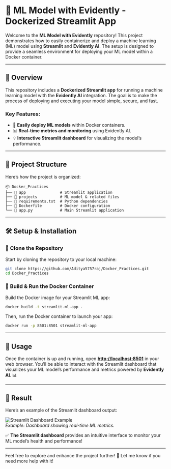 

# 🚀 **ML Model with Evidently - Dockerized Streamlit App**

Welcome to the **ML Model with Evidently** repository! This project demonstrates how to easily containerize and deploy a machine learning (ML) model using **Streamlit** and **Evidently AI**. The setup is designed to provide a seamless environment for deploying your ML model within a Docker container.

---

## 📌 **Overview**

This repository includes a **Dockerized Streamlit app** for running a machine learning model with the **Evidently AI** integration. The goal is to make the process of deploying and executing your model simple, secure, and fast.

### Key Features:
- 🔄 **Easily deploy ML models** within Docker containers.
- 📊 **Real-time metrics and monitoring** using Evidently AI.
- 💡 **Interactive Streamlit dashboard** for visualizing the model’s performance.

---

## 📂 **Project Structure**

Here’s how the project is organized:

```plaintext
📦 Docker_Practices
├── 📂 app               # Streamlit application
├── 📂 projects          # ML model & related files
├── 📜 requirements.txt  # Python dependencies
├── 📜 Dockerfile        # Docker configuration
└── 📜 app.py            # Main Streamlit application
```

---

## 🛠️ **Setup & Installation**

### 🔹 **Clone the Repository**

Start by cloning the repository to your local machine:

```bash
git clone https://github.com/Aditya5757raj/Docker_Practices.git
cd Docker_Practices
```

### 🔹 **Build & Run the Docker Container**

Build the Docker image for your Streamlit ML app:

```bash
docker build -t streamlit-ml-app .
```

Then, run the Docker container to launch your app:

```bash
docker run -p 8501:8501 streamlit-ml-app
```

---

## 📌 **Usage**

Once the container is up and running, open **[http://localhost:8501](http://localhost:8501)** in your web browser. You’ll be able to interact with the Streamlit dashboard that visualizes your ML model’s performance and metrics powered by **Evidently AI**. 📊

---

## 📸 **Result**

Here’s an example of the Streamlit dashboard output:

![Streamlit Dashboard Example](https://via.placeholder.com/800x400)  
*Example: Dashboard showing real-time ML metrics.*

✅ **The Streamlit dashboard** provides an intuitive interface to monitor your ML model’s health and performance!

---



Feel free to explore and enhance the project further! 🎉 Let me know if you need more help with it!
